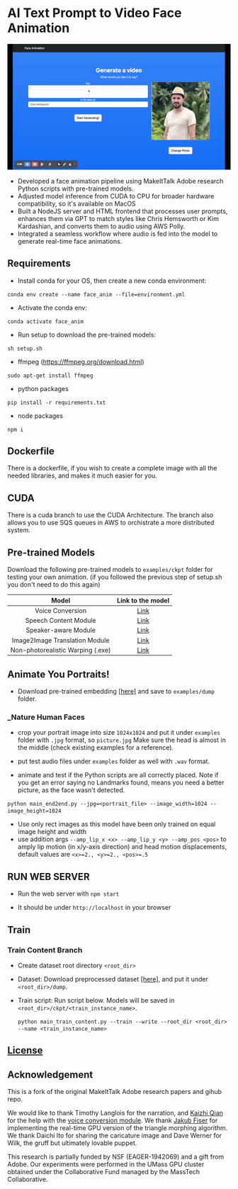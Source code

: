 # AI Text Prompt to Video Face Animation

![img](doc/teaser.gif)

- Developed a face animation pipeline using MakeItTalk Adobe research Python scripts with pre-trained models.
- Adjusted model inference from CUDA to CPU for broader hardware compatibility, so it's available on MacOS
- Built a NodeJS server and HTML frontend that processes user prompts, enhances them via GPT to match styles like Chris Hemsworth or Kim Kardashian, and converts them to audio using AWS Polly.
- Integrated a seamless workflow where audio is fed into the model to generate real-time face animations.

## Requirements

- Install conda for your OS, then create a new conda environment:

```
conda env create --name face_anim --file=environment.yml
```

- Activate the conda env:

```
conda activate face_anim
```

- Run setup to download the pre-trained models:

```
sh setup.sh
```

- ffmpeg (https://ffmpeg.org/download.html)

```
sudo apt-get install ffmpeg
```

- python packages

```
pip install -r requirements.txt
```

- node packages

```
npm i
```

## Dockerfile

There is a dockerfile, if you wish to create a complete image with all the needed libraries, and makes it much easier for you.

## CUDA

There is a cuda branch to use the CUDA Architecture. The branch also allows you to use SQS queues in AWS to orchistrate a more distributed system.

## Pre-trained Models

Download the following pre-trained models to `examples/ckpt` folder for testing your own animation. (if you followed the previous step of setup.sh you don't need to do this again)

|               Model               |                                     Link to the model                                      |
| :-------------------------------: | :----------------------------------------------------------------------------------------: |
|         Voice Conversion          | [Link](https://drive.google.com/file/d/1ZiwPp_h62LtjU0DwpelLUoodKPR85K7x/view?usp=sharing) |
|       Speech Content Module       | [Link](https://drive.google.com/file/d/1r3bfEvTVl6pCNw5xwUhEglwDHjWtAqQp/view?usp=sharing) |
|       Speaker-aware Module        | [Link](https://drive.google.com/file/d/1rV0jkyDqPW-aDJcj7xSO6Zt1zSXqn1mu/view?usp=sharing) |
|  Image2Image Translation Module   | [Link](https://drive.google.com/file/d/1i2LJXKp-yWKIEEgJ7C6cE3_2NirfY_0a/view?usp=sharing) |
| Non-photorealistic Warping (.exe) | [Link](https://drive.google.com/file/d/1rlj0PAUMdX8TLuywsn6ds_G6L63nAu0P/view?usp=sharing) |

## Animate You Portraits!

- Download pre-trained embedding [[here]](https://drive.google.com/file/d/18-0CYl5E6ungS3H4rRSHjfYvvm-WwjTI/view?usp=sharing) and save to `examples/dump` folder.

### \_Nature Human Faces

- crop your portrait image into size `1024x1024` and put it under `examples` folder with `.jpg` format, so `picture.jpg`
  Make sure the head is almost in the middle (check existing examples for a reference).

- put test audio files under `examples` folder as well with `.wav` format.

- animate and test if the Python scripts are all correctly placed. Note if you get an error saying no Landmarks found, means you need a better picture, as the face wasn't detected.

```
python main_end2end.py --jpg=<portrait_file> --image_width=1024 --image_height=1024
```

- Use only rect images as this model have been only trained on equal image height and width
- use addition args `--amp_lip_x <x> --amp_lip_y <y> --amp_pos <pos>`
  to amply lip motion (in x/y-axis direction) and head motion displacements, default values are `<x>=2., <y>=2., <pos>=.5`

## RUN WEB SERVER

- Run the web server with `npm start`

- It should be under `http://localhost` in your browser

## Train

### Train Content Branch

- Create dataset root directory `<root_dir>`

- Dataset: Download preprocessed dataset [[here]](https://drive.google.com/drive/folders/1EwuAy3j1b9Zc1MsidUfxG_pJGc_cV60O?usp=sharing), and put it under `<root_dir>/dump`.

- Train script: Run script below. Models will be saved in `<root_dir>/ckpt/<train_instance_name>`.

  ```shell script
  python main_train_content.py --train --write --root_dir <root_dir> --name <train_instance_name>
  ```

## [License](LICENSE.md)

## Acknowledgement

This is a fork of the original MakeItTalk Adobe research papers and gihub repo.

We would like to thank Timothy Langlois for the narration, and
[Kaizhi Qian](https://scholar.google.com/citations?user=uEpr4C4AAAAJ&hl=en)
for the help with the [voice conversion module](https://auspicious3000.github.io/icassp-2020-demo/).
We thank [Jakub Fiser](https://research.adobe.com/person/jakub-fiser/) for implementing the real-time GPU version of the triangle morphing algorithm.
We thank Daichi Ito for sharing the caricature image and Dave Werner
for Wilk, the gruff but ultimately lovable puppet.

This research is partially funded by NSF (EAGER-1942069)
and a gift from Adobe. Our experiments were performed in the
UMass GPU cluster obtained under the Collaborative Fund managed
by the MassTech Collaborative.
